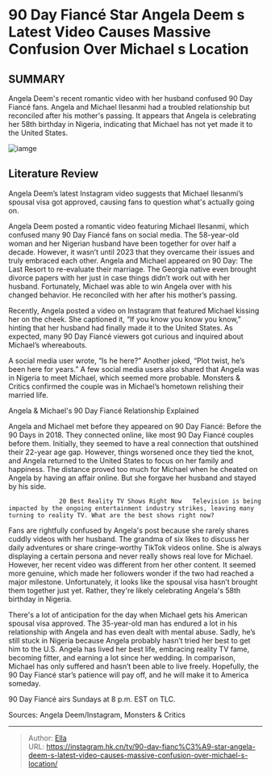 # 90 Day Fiancé Star Angela Deem s Latest Video Causes Massive Confusion Over Michael s Location


## SUMMARY 



  Angela Deem&#39;s recent romantic video with her husband confused 90 Day Fiancé fans.   Angela and Michael Ilesanmi had a troubled relationship but reconciled after his mother&#39;s passing.   It appears that Angela is celebrating her 58th birthday in Nigeria, indicating that Michael has not yet made it to the United States.  

![iamge](https://static1.srcdn.com/wordpress/wp-content/uploads/2023/07/90-day_-the-last-resort-angela-deem-michael-ilesanmi-shouldn-t-be-on-the-show.jpg)

## Literature Review
Angela Deem’s latest Instagram video suggests that Michael Ilesanmi’s spousal visa got approved, causing fans to question what&#39;s actually going on.




Angela Deem posted a romantic video featuring Michael Ilesanmi, which confused many 90 Day Fiancé fans on social media. The 58-year-old woman and her Nigerian husband have been together for over half a decade. However, it wasn’t until 2023 that they overcame their issues and truly embraced each other. Angela and Michael appeared on 90 Day: The Last Resort to re-evaluate their marriage. The Georgia native even brought divorce papers with her just in case things didn’t work out with her husband. Fortunately, Michael was able to win Angela over with his changed behavior. He reconciled with her after his mother’s passing.




Recently, Angela posted a video on Instagram that featured Michael kissing her on the cheek. She captioned it, “If you know you know you know,” hinting that her husband had finally made it to the United States. As expected, many 90 Day Fiancé viewers got curious and inquired about Michael’s whereabouts.


 

A social media user wrote, “Is he here?” Another joked, “Plot twist, he’s been here for years.” A few social media users also shared that Angela was in Nigeria to meet Michael, which seemed more probable. Monsters &amp; Critics confirmed the couple was in Michael’s hometown relishing their married life.


 Angela &amp; Michael&#39;s 90 Day Fiancé Relationship Explained 
          




Angela and Michael met before they appeared on 90 Day Fiancé: Before the 90 Days in 2018. They connected online, like most 90 Day Fiancé couples before them. Initially, they seemed to have a real connection that outshined their 22-year age gap. However, things worsened once they tied the knot, and Angela returned to the United States to focus on her family and happiness. The distance proved too much for Michael when he cheated on Angela by having an affair online. But she forgave her husband and stayed by his side.

                  20 Best Reality TV Shows Right Now   Television is being impacted by the ongoing entertainment industry strikes, leaving many turning to reality TV. What are the best shows right now?    

Fans are rightfully confused by Angela&#39;s post because she rarely shares cuddly videos with her husband. The grandma of six likes to discuss her daily adventures or share cringe-worthy TikTok videos online. She is always displaying a certain persona and never really shows real love for Michael. However, her recent video was different from her other content. It seemed more genuine, which made her followers wonder if the two had reached a major milestone. Unfortunately, it looks like the spousal visa hasn’t brought them together just yet. Rather, they&#39;re likely celebrating Angela&#39;s 58th birthday in Nigeria.




There&#39;s a lot of anticipation for the day when Michael gets his American spousal visa approved. The 35-year-old man has endured a lot in his relationship with Angela and has even dealt with mental abuse. Sadly, he’s still stuck in Nigeria because Angela probably hasn’t tried her best to get him to the U.S. Angela has lived her best life, embracing reality TV fame, becoming fitter, and earning a lot since her wedding. In comparison, Michael has only suffered and hasn’t been able to live freely. Hopefully, the 90 Day Fiancé star’s patience will pay off, and he will make it to America someday.



90 Day Fiancé airs Sundays at 8 p.m. EST on TLC.




Sources: Angela Deem/Instagram, Monsters &amp; Critics



---

> Author: [Ella](https://instagram.hk.cn/)  
> URL: https://instagram.hk.cn/tv/90-day-fianc%C3%A9-star-angela-deem-s-latest-video-causes-massive-confusion-over-michael-s-location/  

